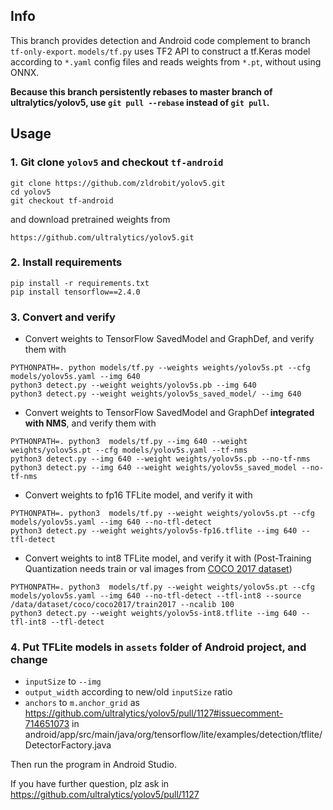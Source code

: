 ## Info
This branch provides detection and Android code complement to branch `tf-only-export`.
`models/tf.py` uses TF2 API to construct a tf.Keras model according to `*.yaml` config files and reads weights from `*.pt`, without using ONNX. 

**Because this branch persistently rebases to master branch of ultralytics/yolov5, use `git pull --rebase` instead of `git pull`.**

## Usage
### 1. Git clone `yolov5` and checkout `tf-android`
```
git clone https://github.com/zldrobit/yolov5.git
cd yolov5
git checkout tf-android
```
and download pretrained weights from 
```
https://github.com/ultralytics/yolov5.git
```

### 2. Install requirements
```
pip install -r requirements.txt
pip install tensorflow==2.4.0
```

### 3. Convert and verify
- Convert weights to TensorFlow SavedModel and GraphDef, and verify them with
```
PYTHONPATH=. python models/tf.py --weights weights/yolov5s.pt --cfg models/yolov5s.yaml --img 640
python3 detect.py --weight weights/yolov5s.pb --img 640
python3 detect.py --weight weights/yolov5s_saved_model/ --img 640
```
- Convert weights to TensorFlow SavedModel and GraphDef **integrated with NMS**, and verify them with
```
PYTHONPATH=. python3  models/tf.py --img 640 --weight weights/yolov5s.pt --cfg models/yolov5s.yaml --tf-nms
python3 detect.py --img 640 --weight weights/yolov5s.pb --no-tf-nms
python3 detect.py --img 640 --weight weights/yolov5s_saved_model --no-tf-nms
```
- Convert weights to fp16 TFLite model, and verify it with
```
PYTHONPATH=. python3  models/tf.py --weight weights/yolov5s.pt --cfg models/yolov5s.yaml --img 640 --no-tfl-detect
python3 detect.py --weight weights/yolov5s-fp16.tflite --img 640 --tfl-detect
```
- Convert weights to int8 TFLite model, and verify it with (Post-Training Quantization needs train or val images from [COCO 2017 dataset](https://cocodataset.org/#download))
```
PYTHONPATH=. python3  models/tf.py --weight weights/yolov5s.pt --cfg models/yolov5s.yaml --img 640 --no-tfl-detect --tfl-int8 --source /data/dataset/coco/coco2017/train2017 --ncalib 100
python3 detect.py --weight weights/yolov5s-int8.tflite --img 640 --tfl-int8 --tfl-detect
```

### 4. Put TFLite models in `assets` folder of Android project, and change 
- `inputSize` to `--img`
- `output_width` according to new/old `inputSize` ratio
- `anchors` to `m.anchor_grid` as https://github.com/ultralytics/yolov5/pull/1127#issuecomment-714651073
in android/app/src/main/java/org/tensorflow/lite/examples/detection/tflite/DetectorFactory.java

Then run the program in Android Studio.

If you have further question, plz ask in https://github.com/ultralytics/yolov5/pull/1127
